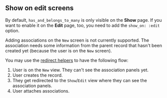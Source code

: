 ## Show on edit screens

By default, `has_and_belongs_to_many` is only visible on the **Show** page. If you want to enable it on the **Edit** page, too, you need to add the `show_on: :edit` option.

<Alert type="warning">
  Adding associations on the <code>New</code> screen is not currently supported. The association needs some information from the parent record that hasn't been created yet (because the user is on the <code>New</code> screen).
</Alert>

You may use the [redirect helpers](./../resources#customize-what-happens-after-record-is-created-edited) to have the following flow:

1. User is on the `New` view. They can't see the association panels yet.
1. User creates the record.
1. They get redirected to the `Show`/`Edit` view where they can see the association panels.
1. User attaches associations.